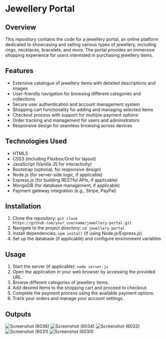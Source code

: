 # Jewellery Portal

## Overview
This repository contains the code for a jewellery portal, an online platform dedicated to showcasing and selling various types of jewellery, including rings, necklaces, bracelets, and more. The portal provides an immersive shopping experience for users interested in purchasing jewellery items.

## Features
- Extensive catalogue of jewellery items with detailed descriptions and images
- User-friendly navigation for browsing different categories and collections
- Secure user authentication and account management system
- Shopping cart functionality for adding and managing selected items
- Checkout process with support for multiple payment options
- Order tracking and management for users and administrators
- Responsive design for seamless browsing across devices

## Technologies Used
- HTML5
- CSS3 (including Flexbox/Grid for layout)
- JavaScript (Vanilla JS for interactivity)
- Bootstrap (optional, for responsive design)
- Node.js (for server-side logic, if applicable)
- Express.js (for building RESTful APIs, if applicable)
- MongoDB (for database management, if applicable)
- Payment gateway integration (e.g., Stripe, PayPal)

## Installation
1. Clone the repository: `git clone https://github.com/your_username/jewellery-portal.git`
2. Navigate to the project directory: `cd jewellery-portal`
3. Install dependencies: `npm install` (if using Node.js/Express.js)
4. Set up the database (if applicable) and configure environment variables

## Usage
1. Start the server (if applicable): `node server.js`
2. Open the application in your web browser by accessing the provided URL.
3. Browse different categories of jewellery items.
4. Add desired items to the shopping cart and proceed to checkout.
5. Complete the payment process using the available payment options.
6. Track your orders and manage your account settings.

## Outputs
![Screenshot (6036)](https://github.com/ManishGupta03/Parvati-Jewellers-Portal/assets/117648576/71a3a39a-1b47-4f8c-a9e3-7f3aceeb6628)
![Screenshot (6034)](https://github.com/ManishGupta03/Parvati-Jewellers-Portal/assets/117648576/4c15780d-ffa7-4abb-8bcb-861b926e275f)
![Screenshot (6032)](https://github.com/ManishGupta03/Parvati-Jewellers-Portal/assets/117648576/520d49b0-c55f-487b-9b7a-78e7cb93d4bf)
![Screenshot (6031)](https://github.com/ManishGupta03/Parvati-Jewellers-Portal/assets/117648576/3555d8a9-3a6e-4bf2-92cd-f5475c3fe8f3)
![Screenshot (6030)](https://github.com/ManishGupta03/Parvati-Jewellers-Portal/assets/117648576/a4f4b65d-7c41-4749-a465-b723ec93b313)
